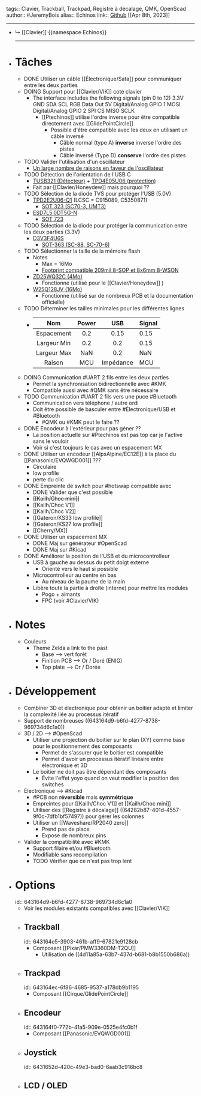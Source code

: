tags:: Clavier, Trackball, Trackpad, Registre à décalage, QMK, OpenScad
author:: #JeremyBois 
alias:: Echinos
link:: [Github](https://github.com/JeremyBois/Echinos)
[[Apr 8th, 2023]]
***

- ↳ [[Clavier]]
  {{namespace Echinos}}
  ***
- # Tâches
	- DONE Utiliser un câble [[Électronique/Sata]] pour communiquer entre les deux parties
	- DOING Support pour [[Clavier/VIK]] coté clavier
		- The interface includes the following signals (pin 0 to 12)
		      3.3V
		      GND
		      SDA
		      SCL
		      RGB Data Out
		      5V
		      Digital/Analog GPIO 1
		      MOSI
		      Digital/Analog GPIO 2
		      SPI CS
		      MISO
		      SCLK
			- [[Ptechinos]] utilise l'ordre inverse pour être compatible directement avec [[GlidePointCircle]]
				- Possible d'être compatible avec les deux en utilisant un câble inversé
					- Câble normal (type A) **inverse** inverse l'ordre des pistes
					- Câble inversé (Type D) **conserve** l'ordre des pistes
	- TODO Valider l'utilisation d'un oscillateur
		- [Un large nombre de raisons en faveur de l'oscillateur](https://www.sitime.com/top-8-reasons-use-oscillator-instead-crystal-resonator)
	- TODO Détection de l'orientation de l'USB C
		- [TUSB321 (Détecteur)](https://www.ti.com/lit/ds/symlink/tusb321.pdf) + [TPD4E05U06 (protection)](https://www.ti.com/lit/ds/symlink/tpd4e05u06.pdf)
		- Fait par [[Clavier/Honeydew]] mais pourquoi ??
	- TODO Sélection de la diode TVS pour protéger l'USB (5.0V)
		- [TPD2E2U06-Q1](https://www.ti.com/lit/ds/symlink/tpd2e2u06-q1.pdf) (LCSC = C915089, C5350871)
			- [SOT 323 (SC70-3, UMT3)](https://en.wikipedia.org/wiki/List_of_integrated_circuit_packaging_types#Small-outline_transistor_(SOT))
		- [ESD7L5.0DT5G-N](https://datasheet.lcsc.com/lcsc/2306211546_BORN-ESD7L5-0DT5G-N_C6165124.pdf)
			- [SOT 723](https://en.wikipedia.org/wiki/List_of_integrated_circuit_packaging_types#Small-outline_transistor_(SOT))
	- TODO Sélection de la diode pour protéger la communication entre les deux parties (3.3V)
		- [D3V3F4U6S](https://www.lcsc.com/product-detail/ESD-Protection-Devices_Diodes-Incorporated-D3V3F4U6S-7_C1869321.html)
			- [SOT-363 (SC-88, SC-70-6)](https://en.wikipedia.org/wiki/List_of_integrated_circuit_packaging_types#Small-outline_transistor_(SOT))
	- TODO Sélectionner la taille de la mémoire flash
		- Notes
			- Max = 16Mo
			- [Footprint compatible 209mil 8-SOP et 8x6mm 8-WSON](https://www.macronix.com/Lists/ApplicationNote/Attachments/2044/AN0226V2%20-%20209mil%208-SOP%20and%208x6mm%208-WSON%20Dual%20Layout%20Guide.pdf)
		- [ZD25WQ32C (4Mo)](https://datasheet.lcsc.com/lcsc/2211091800_Zetta-ZD25WQ32CEIGR_C5258281.pdf)
			- Fonctionne (utilisé pour le [[Clavier/Honeydew]] )
		- [W25Q128JV (16Mo)](https://www.winbond.com/resource-files/w25q128jv_dtr%20revc%2003272018%20plus.pdf)
			- Fonctionne (utilisé sur de nombreux PCB et la documentation officielle)
	- TODO Déterminer les tailles minimales pour les différentes lignes
		- |     Nom    | Power | USB | Signal |
		  |:----------:|:-----:|:---:|--------|
		  | Espacement |  0.2  | 0.15 | 0.15    |
		  | Largeur Min | 0.2 | 0.2 | 0.15  |
		  | Largeur Max | NaN | 0.2 | NaN |
		  | Raison     |  MCU   | Impédance | MCU    |
	- DOING Communication #UART 2 fils entre les deux parties
		- Permet la synchronisation bidirectionnelle avec #KMK
		- Compatible aussi avec #QMK sans être nécessaire
	- TODO Communication #UART 2 fils vers une puce #Bluetooth
		- Communication vers téléphone / autre ordi
		- Doit être possible de basculer entre #Électronique/USB et #Bluetooth
			- #QMK ou #KMK peut le faire ??
	- DONE Encodeur à l'extérieur pour pas géner ??
		- La position actuelle sur #Ptechinos est pas top car je l'active sans le vouloir
		- Voir si c'est toujours le cas avec un espacement MX
	- DONE Utiliser un encodeur [[AlpsAlpine/EC12E]] à la place du [[Panasonic/EVQWGD001]] ???
		- Circulaire
		- low profile
		- perte du clic
	- DONE Empreinte de switch pour #hotswap compatible avec
		- DONE Valider que c'est possible
		- ~~[[Kailh/Choc mini]]~~
		- [[Kailh/Choc V1]]
		- [[Kailh/Choc V2]]
		- [[Gateron/KS33 low profile]]
		- [[Gateron/KS27 low profile]]
		- [[Cherry/MX]]
	- DONE Utiliser un espacement MX
		- DONE Maj sur générateur #OpenScad
		- DONE Maj sur #Kicad
	- DONE Améliorer la position de l'USB et du microcontrolleur
		- USB à gauche au dessus du petit doigt externe
			- Orienté vers le haut si possible
		- Microcontrolleur au centre en bas
			- Au niveau de la paume de la main
		- Libère toute la partie à droite (interne) pour   mettre les modules
			- Pogo + aimants
			- FPC (voir #Clavier/VIK)
- # Notes
	- Couleurs
		- Theme Zelda a link to the past
			- Base --> vert forêt
			- Finition PCB --> Or / Doré (ENIG)
			- Top plate --> Or / Dorée
- # Développement
	- Combiner 3D et électronique pour obtenir un boitier adapté et limiter la complexité liée au processus itératif
	- Support de nombreuses ((643164d9-b6fd-4277-8738-969734d6c1a0))
	- 3D / 2D --> #OpenScad
		- Utiliser une projection du boitier sur le plan (XY) comme base pour le positionnement des  composants
			- Permet de s'assurer que le boitier est compatible
			- Permet d'avoir un processus itératif linéaire entre électronique et 3D
		- Le boitier ne doit pas être dépendant des composants
			- Évite l'effet yoyo quand on veut modifier la position des switches
	- Électronique --> #Kicad
		- #PCB non **réversible** mais **symmétrique**
		- Empreintes pour [[Kailh/Choc V1]] et [[Kailh/Choc mini]]
		- Utiliser des [[Registre à décalage]] ((64282b87-401d-4557-9f0c-7dfb1bf57497)) pour gérer les colonnes
		- Utiliser un [[Waveshare/RP2040 zero]]
			- Prend pas de place
			- Expose de nombreux pins
	- Valider la compatibilité avec #KMK
		- Support filaire et/ou #Bluetooth
		- Modifiable sans recompilation
		- TODO Vérifier que ce n'est pas trop lent
- # Options
  id:: 643164d9-b6fd-4277-8738-969734d6c1a0
	- Voir les modules existants compatibles avec [[Clavier/VIK]]
	- ## Trackball
	  id:: 643164e5-3903-461b-aff9-67821e9128cb
		- Composant [[Pixar/PMW3360DM-T2QU]]
			- Utilisation de ((4d11a85a-63b7-437d-b681-b8b1550b686a))
	- ## Trackpad
	  id:: 643164ec-6f86-4685-9537-a178db9b1195
		- Composant [[Cirque/GlidePointCircle]]
	- ## Encodeur
	  id:: 643164f0-772b-41a5-909e-0525e4fc0b1f
		- Composant [[Panasonic/EVQWGD001]]
	- ## Joystick
	  id:: 6431652d-420c-49e3-bad0-6aab3c916bc8
	- ## LCD / OLED